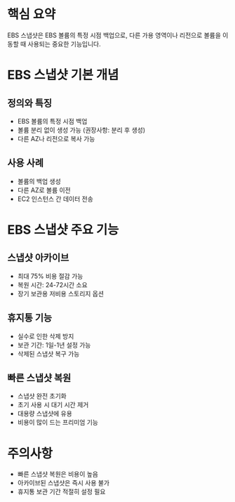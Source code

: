 # 핵심 요약

EBS 스냅샷은 EBS 볼륨의 특정 시점 백업으로, 다른 가용 영역이나 리전으로 볼륨을 이동할 때 사용되는 중요한 기능입니다.

# EBS 스냅샷 기본 개념

## 정의와 특징

- EBS 볼륨의 특정 시점 백업
- 볼륨 분리 없이 생성 가능 (권장사항: 분리 후 생성)
- 다른 AZ나 리전으로 복사 가능

## 사용 사례

- 볼륨의 백업 생성
- 다른 AZ로 볼륨 이전
- EC2 인스턴스 간 데이터 전송

# EBS 스냅샷 주요 기능

## 스냅샷 아카이브

- 최대 75% 비용 절감 가능
- 복원 시간: 24-72시간 소요
- 장기 보관용 저비용 스토리지 옵션

## 휴지통 기능

- 실수로 인한 삭제 방지
- 보관 기간: 1일-1년 설정 가능
- 삭제된 스냅샷 복구 가능

## 빠른 스냅샷 복원

- 스냅샷 완전 초기화
- 초기 사용 시 대기 시간 제거
- 대용량 스냅샷에 유용
- 비용이 많이 드는 프리미엄 기능

# 주의사항

- 빠른 스냅샷 복원은 비용이 높음
- 아카이브된 스냅샷은 즉시 사용 불가
- 휴지통 보관 기간 적절히 설정 필요
